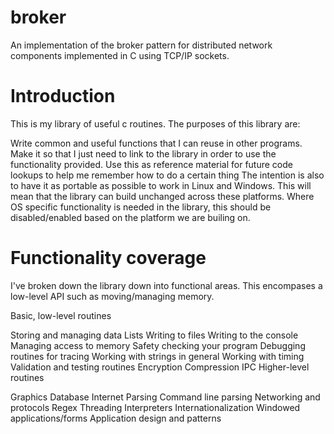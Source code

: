 # broker
An implementation of the broker pattern for distributed network components implemented in C using TCP/IP sockets. 

# Introduction

This is my library of useful c routines. The purposes of this library are:

Write common and useful functions that I can reuse in other programs.
Make it so that I just need to link to the library in order to use the functionality provided.
Use this as reference material for future code lookups to help me remember how to do a certain thing
The intention is also to have it as portable as possible to work in Linux and Windows. This will mean that the library can build unchanged across these platforms. Where OS specific functionality is needed in the library, this should be disabled/enabled based on the platform we are builing on.

# Functionality coverage

I've broken down the library down into functional areas. This encompases a low-level API such as moving/managing memory.

Basic, low-level routines

Storing and managing data
Lists
Writing to files
Writing to the console
Managing access to memory
Safety checking your program
Debugging routines for tracing
Working with strings in general
Working with timing
Validation and testing routines
Encryption
Compression
IPC
Higher-level routines

Graphics
Database
Internet
Parsing
Command line parsing
Networking and protocols
Regex
Threading
Interpreters
Internationalization
Windowed applications/forms
Application design and patterns
